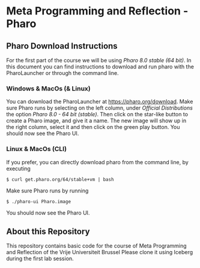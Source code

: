 Meta Programming and Reflection - Pharo
===

## Pharo Download Instructions
For the first part of the course we will be using *Pharo 8.0 stable (64 bit)*.
In this document you can find instructions to download and run pharo with the PharoLauncher or through the command line.

### Windows & MacOs (& Linux)
You can download the PharoLauncher at https://pharo.org/download.
Make sure Pharo runs by selecting on the left column, under _Official Distributions_ the option _Pharo 8.0 - 64 bit (stable)_. Then click on the star-like button to create a Pharo image, and give it a name. 
The new image will show up in the right column, select it and then click on the green play button. You should now see the Pharo UI.

### Linux & MacOs (CLI)
If you prefer, you can directly download pharo from the command line, by executing

```$ curl get.pharo.org/64/stable+vm | bash ```

Make sure Pharo runs by running

```$ ./pharo-ui Pharo.image ```

You should now see the Pharo UI.

## About this Repository
This repository contains basic code for the course of Meta Programming and Reflection of the Vrije Universiteit Brussel
Please clone it using Iceberg during the first lab session.
